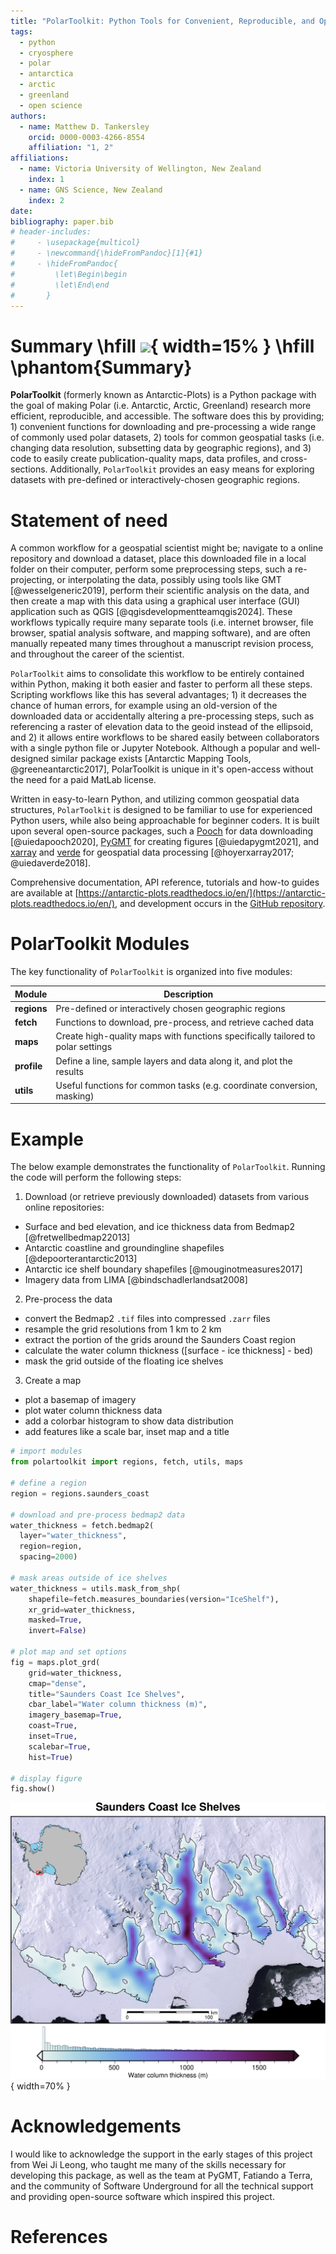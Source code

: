 ```yaml
---
title: "PolarToolkit: Python Tools for Convenient, Reproducible, and Open Polar Science"
tags:
  - python
  - cryosphere
  - polar
  - antarctica
  - arctic
  - greenland
  - open science
authors:
  - name: Matthew D. Tankersley
    orcid: 0000-0003-4266-8554
    affiliation: "1, 2"
affiliations:
  - name: Victoria University of Wellington, New Zealand
    index: 1
  - name: GNS Science, New Zealand
    index: 2
date:
bibliography: paper.bib
# header-includes:
#     - \usepackage{multicol}
#     - \newcommand{\hideFromPandoc}[1]{#1}
#     - \hideFromPandoc{
#         \let\Begin\begin
#         \let\End\end
#       }
---
```


<!--
Title options:
PolarToolkit: Helping Polar Researchers Conduct Science
PolarToolkit: A Python Package for Polar Science
PolarToolkit: Python Tools for Conducting Polar Science
Cryospheric Insights Made Easy: Exploring PolarToolkit for Polar Studies
PolarToolkit: A Comprehensive Software Suite for Antarctic Research
PolarToolkit: Software for Cryospheric Mapping, Analysis, and Data Retrieval
PolarToolkit: Software to Aide in Cryospheric Research
PolarToolkit: Facilitating Cryospheric Research with Open-Source Software

-->

<!--
Typically 250-1000 words
Your paper should include:

A list of the authors of the software and their affiliations, using the correct format (see the example below).

A summary describing the high-level functionality and purpose of the software for a diverse, non-specialist audience.

A Statement of need section that clearly illustrates the research purpose of the software and places it in the context of related work.

A list of key references, including to other software addressing related needs. Note that the references should include full names of venues, e.g., journals and conferences, not abbreviations only understood in the context of a specific discipline.

Mention (if applicable) a representative set of past or ongoing research projects using the software and recent scholarly publications enabled by it.

Acknowledgement of any financial support.
-->
# Summary \hfill ![](../docs/logo_light.png){ width=15% } \hfill \phantom{Summary}
<!-- describing the high-level functionality and purpose of the software for a diverse, non-specialist audience. -->
**PolarToolkit** (formerly known as Antarctic-Plots) is a Python package with the goal of making Polar (i.e. Antarctic, Arctic, Greenland) research more efficient, reproducible, and accessible.
The software does this by providing; 1) convenient functions for downloading and pre-processing a wide range of commonly used polar datasets, 2) tools for common geospatial tasks (i.e. changing data resolution, subsetting data by geographic regions), and 3) code to easily create publication-quality maps, data profiles, and cross-sections.
Additionally, `PolarToolkit` provides an easy means for exploring datasets with pre-defined or interactively-chosen geographic regions.

# Statement of need
<!-- clearly illustrates the research purpose of the software and places it in the context of related work. -->
A common workflow for a geospatial scientist might be; navigate to a online repository and download a dataset, place this downloaded file in a local folder on their computer, perform some preprocessing steps, such a re-projecting, or interpolating the data, possibly using tools like GMT [@wesselgeneric2019], perform their scientific analysis on the data, and then create a map with this data using a graphical user interface (GUI) application such as QGIS [@qgisdevelopmentteamqgis2024].
These workflows typically require many separate tools (i.e. internet browser, file browser, spatial analysis software, and mapping software), and are often manually repeated many times throughout a manuscript revision process, and throughout the career of the scientist.

`PolarToolkit` aims to consolidate this workflow to be entirely contained within Python, making it both easier and faster to perform all these steps.
Scripting workflows like this has several advantages; 1) it decreases the chance of human errors, for example using an old-version of the downloaded data or accidentally altering a pre-processing steps, such as referencing a raster of elevation data to the geoid instead of the ellipsoid, and 2) it allows entire workflows to be shared easily between collaborators with a single python file or Jupyter Notebook.
Although a popular and well-designed similar package exists [Antarctic Mapping Tools, @greeneantarctic2017], PolarToolkit is unique in it's open-access without the need for a paid MatLab license.

Written in easy-to-learn Python, and utilizing common geospatial data structures, `PolarToolkit` is designed to be familiar to use for experienced Python users, while also being approachable for beginner coders.
It is built upon several open-source packages, such a [Pooch](https://www.fatiando.org/pooch/latest/) for data downloading [@uiedapooch2020], [PyGMT](https://www.pygmt.org/latest/) for creating figures [@uiedapygmt2021], and [xarray](https://docs.xarray.dev/en/stable/) and [verde](https://www.fatiando.org/verde/latest/) for geospatial data processing [@hoyerxarray2017; @uiedaverde2018].

Comprehensive documentation, API reference, tutorials and how-to guides are available at [https://antarctic-plots.readthedocs.io/en/](https://antarctic-plots.readthedocs.io/en/), and development occurs in the [GitHub repository](https://github.com/mdtanker/polartoolkit).


# PolarToolkit Modules
The key functionality of `PolarToolkit` is organized into five modules:

| Module      | Description                                                                   |
| ----------- | ----------------------------------------------------------------------------- |
| **regions** | Pre-defined or interactively chosen geographic regions                        |
| **fetch**   | Functions to download, pre-process, and retrieve cached data                  |
| **maps**    | Create high-quality maps with functions specifically tailored to polar settings |
| **profile** | Define a line, sample layers and data along it, and plot the results          |
| **utils**   | Useful functions for common tasks (e.g. coordinate conversion, masking)       |

# Example
The below example demonstrates the functionality of `PolarToolkit`. Running the code will perform the following steps:

1) Download (or retrieve previously downloaded) datasets from various online repositories:
  * Surface and bed elevation, and ice thickness data from Bedmap2 [@fretwellbedmap22013]
  * Antarctic coastline and groundingline shapefiles [@depoorterantarctic2013]
  * Antarctic ice shelf boundary shapefiles [@mouginotmeasures2017]
  * Imagery data from LIMA [@bindschadlerlandsat2008]
2) Pre-process the data
  * convert the Bedmap2 `.tif` files into compressed `.zarr` files
  * resample the grid resolutions from 1 km to 2 km
  * extract the portion of the grids around the Saunders Coast region
  * calculate the water column thickness ([surface - ice thickness] - bed)
  * mask the grid outside of the floating ice shelves
3) Create a map
  * plot a basemap of imagery
  * plot water column thickness data
  * add a colorbar histogram to show data distribution
  * add features like a scale bar, inset map and a title

```python
# import modules
from polartoolkit import regions, fetch, utils, maps

# define a region
region = regions.saunders_coast

# download and pre-process bedmap2 data
water_thickness = fetch.bedmap2(
  layer="water_thickness",
  region=region,
  spacing=2000)

# mask areas outside of ice shelves
water_thickness = utils.mask_from_shp(
    shapefile=fetch.measures_boundaries(version="IceShelf"),
    xr_grid=water_thickness,
    masked=True,
    invert=False)

# plot map and set options
fig = maps.plot_grd(
    grid=water_thickness, 
    cmap="dense",
    title="Saunders Coast Ice Shelves",
    cbar_label="Water column thickness (m)",
    imagery_basemap=True,
    coast=True,
    inset=True,
    scalebar=True,
    hist=True)

# display figure
fig.show()
```

![Example map output from above code implemented in `PolarToolkit`. Water column thickness [@fretwellbedmap22013] beneath the ice shelves of Antarctica's Saunders Coast. Inset map shows figure location. Grounding line and coastlines shown by black line [@depoorterantarctic2013]. Background imagery from LIMA [@bindschadlerlandsat2008]. Colorbar histogram shows data distribution.](example_figure.png){ width=70% }

# Acknowledgements
I would like to acknowledge the support in the early stages of this project from Wei Ji Leong, who taught me many of the skills necessary for developing this package, as well as the team at PyGMT, Fatiando a Terra, and the community of Software Underground for all the technical support and providing open-source software which inspired this project.

# References

<!-- \newpage

\Begin{multicols}{2}

```python
from polartoolkit import fetch, regions, maps, utils

# define a region
region = regions.ronne_filchner_ice_shelf

# download bedmap2 data and calculate water column thickness
water_thickness = fetch.bedmap2(
    layer="water_thickness",
    region=region,
)

# mask to ice shelf areas
water_thickness = utils.mask_from_shp(
    fetch.measures_boundaries(version="IceShelf"),
    xr_grid=water_thickness,
    masked=True,
    invert=False,
)

# plot map and set options
fig = maps.plot_grd(
    water_thickness,
    cmap="dense",
    grd2cpt=True,
    title="Ronne-Filchner Ice Shelf",
    cbar_label="Ocean cavity thickness (m)",
    imagery_basemap=True,
    coast=True,
    inset=True,
    scalebar=True,
    hist=True,
    add_faults=True,
)

# add legend
fig.legend()

# display figure
fig.show()
```
\End{multicols}

![](example_figure.png)

\newpage -->


<!--
```python
from polartoolkit import fetch, regions, maps
# define a region
region = regions.amery_ice_shelf
# download Bedmap2 ice thickness data
ice_thickness = fetch.bedmap2(
    layer="thickness",
    region=region,
    spacing=2000,
)

# plot map and set options
fig = maps.plot_grd(
    ice_thickness,  # input data
    cmap="dense",  # set the colormap
    coast=True,  # plot grounding and coastlines
    title="Amery Ice Shelf",  # add title
    cbar_label="Ice thickness (m)",  # add label
    inset=True,  # add inset map
    scalebar=True,  # add scalebar
    gridlines=True,  # add lat/lon gridlines
    x_spacing=10, # lon interval (deg)
    hist=True,  # add a histogram to the colorbar
)
# display figure
fig.show()
```
-->


<!--
+----------------------------------------------+--------------------------------------+
|```python                                     |```python                             |
|# define a region                             |# plot map and set options            |
|region = regions.amery_ice_shelf              |fig = maps.plot_grd(                  |
|                                              |    ice_thickness,                    |
|# download Bedmap2 ice thickness data         |    cmap="dense",                     |
|ice_thickness = fetch.bedmap2(                |    coast=True,                       |
|    layer="thickness",                        |    title="Amery Ice Shelf",          |
|    region=region,                            |    cbar_label="Ice thickness (m)",   |
|    spacing=2000,                             |    inset=True,                       |
|)                                             |    scalebar=True,                    |
|```                                           |    gridlines=True,                   |
|                                              |    x_spacing=10,                     |
|                                              |    hist=True,                        |
|                                              |)                                     |
|                                              |# display figure                      |
|                                              |fig.show()                            |
|                                              |```                                   |
+----------------------------------------------+--------------------------------------+
-->

<!--
+--------------------------------------+-------------------------+
|```python                             |                         |
|# define a region                     |                         |
|region = regions.amery_ice_shelf      |                         |
|# download Bedmap2 ice thickness data |                         |
|ice_thickness = fetch.bedmap2(        |                         |
|    layer="thickness",                |                         |
|    region=region,                    |                         |
|    spacing=2000,                     |                         |
|)                                     |                         |
|# plot map and set options            |![](amery_ice_shelf.png) |
|fig = maps.plot_grd(                  |                         |
|    ice_thickness,                    |                         |
|    cmap="dense",                     |                         |
|    coast=True,                       |                         |
|    title="Amery Ice Shelf",          |                         |
|    cbar_label="Ice thickness (m)",   |                         |
|    inset=True,                       |                         |
|    scalebar=True,                    |                         |
|    gridlines=True,                   |                         |
|    x_spacing=10,                     |                         |
|    hist=True,                        |                         |
|)                                     |                         |
|# display figure                      |                         |
|fig.show()                            |                         |
|```                                   |                         |
+--------------------------------------+-------------------------+
-->